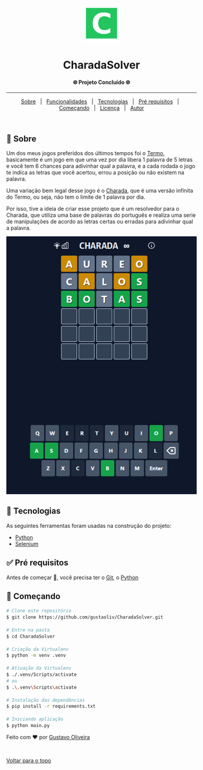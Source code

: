 <div align="center" id="top"> 
  <img src="images/charada_icon.png" alt="CharadaSolver" width="100px"/>
</div>

<h1 align="center">CharadaSolver</h1>


<h4 align="center"> 
	🌐 Projeto Concluído 🌐
</h4> 

<hr>

<p align="center">
  <a href="#dart-sobre">Sobre</a> &#xa0; | &#xa0; 
  <a href="#sparkles-funcionalidades">Funcionalidades</a> &#xa0; | &#xa0;
  <a href="#rocket-tecnologias">Tecnologias</a> &#xa0; | &#xa0;
  <a href="#white_check_mark-pré-requisitos">Pré requisitos</a> &#xa0; | &#xa0;
  <a href="#checkered_flag-começando">Começando</a> &#xa0; | &#xa0;
  <a href="#memo-licença">Licença</a> &#xa0; | &#xa0;
  <a href="https://github.com/{{YOUR_GITHUB_USERNAME}}" target="_blank">Autor</a>
</p>

<br>

## :dart: Sobre ##

Um dos meus jogos preferidos dos últimos tempos foi o [Termo](https://term.ooo/), basicamente é um jogo em que uma vez por dia libera 1 palavra de 5 letras e  você tem 6 chances para adivinhar qual a palavra, e a cada rodada o jogo te indica as letras que você acertou, errou a posição ou não existem na palavra.

Uma variação bem legal desse jogo é o [Charada](https://charada.app/), que é uma versão infinita do Termo, ou seja, não tem o limite de 1 palavra por dia.

Por isso, tive a ideia de criar esse projeto que é um resolvedor para o Charada, que utiliza uma base de palavras do português e realiza uma serie de manipulações de acordo as letras certas ou erradas para adivinhar qual a palavra.

<div align="center" id="top"> 
  <img src="images/print.png" alt="print"/>
</div>


## :rocket: Tecnologias ##

As seguintes ferramentas foram usadas na construção do projeto:

- [Python](https://www.python.org/)
- [Selenium](https://selenium-python.readthedocs.io/)


## :white_check_mark: Pré requisitos ##

Antes de começar :checkered_flag:, você precisa ter o [Git](https://git-scm.com), o [Python](https://www.python.org/)


## :checkered_flag: Começando ##

```bash
# Clone este repositório
$ git clone https://github.com/gustaoliv/CharadaSolver.git

# Entre na pasta
$ cd CharadaSolver

# Criação da Virtualenv
$ python -m venv .venv

# Ativação da Virtualenv
$ ./.venv/Scripts/activate 
# ou
$ .\.venv\Scripts\activate

# Instalação das dependências
$ pip install -r requirements.txt

# Iniciando aplicação
$ python main.py
```

Feito com :heart: por <a href="https://github.com/gustaoliv" target="_blank">Gustavo Oliveira</a>

&#xa0;

<a href="#top">Voltar para o topo</a>
